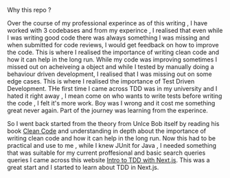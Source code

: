 
Why this repo ?

 Over the course of my professional experince as of this writing , I have worked with 3 codebases and from my experince , I realised that even while I was writing good code there was always something I was missing and when submitted for code reviews, I would get feedback on how to improve the code. This is where I realised the importance of writing clean code and how it can help in the long run.  While my code was improving sometimes I missed out on acheiveing a object and while I tested by manually doing a behaviour driven development, I realised that I was missing out on some edge cases. This is where I realised the importance of Test Driven Development.  THe first time I came across TDD was in my university and I hated it right away , I mean come on who wants to write  tests before writing the code , I felt it's more work. Boy was I wrong and it cost me  something great never again. Part of the journey was learning from the experince. 

 So I went back started from the theory from Unlce Bob itself by reading his book [Clean Code](https://www.amazon.co.uk/Clean-Code-Handbook-Software-Craftsmanship/dp/0132350882) and understanding in depth about the importance of writing clean code and how it can help in the long run.  Now this had to be practical and use to me , while I knew JUnit for Java , I needed something that was suitable for my current proffesional and basic search queries queries I came across this website [Intro to TDD with Next.js](https://learntdd.in/next/). This was a great start and I started to learn about TDD in Next.js.